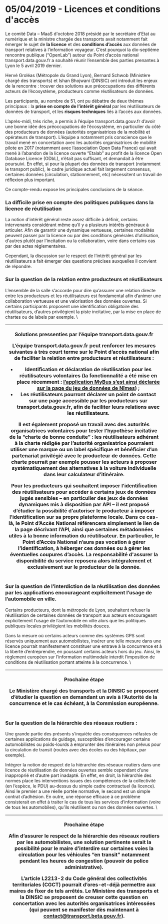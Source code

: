 # 05/04/2019 - Licences et conditions d'accès

Le comité Data – MaaS d'octobre 2018 présidé par le secrétaire d’Etat au numérique et la ministre chargée des transports avait notamment fait émerger le sujet de **la licence** et des **conditions d’accès** aux données de transport relatives à l’information voyageur. C’est pourquoi la dix-septième rencontre publique (“OpenLab”) autour du Point d’accès national transport.data.gouv.fr a souhaité réunir l’ensemble des parties prenantes à Lyon le 5 avril 2019 dernier.

Hervé Groléas (Métropole du Grand Lyon), Bernard Schwob (Ministère chargé des transports) et Ishan Bhojwani (DINSIC) ont introduit les enjeux de la rencontre : trouver des solutions aux préoccupations des différents acteurs de l’écosystème, producteurs comme réutilisateurs de données.

Les participants, au nombre de 51, ont pu débattre de deux thèmes principaux : la **prise en compte de l’intérêt général** par les réutilisateurs de données de transport, et les **risques techniques** liés à l’accès aux données.

L’après-midi, très riche, a permis à l’équipe transport.data.gouv.fr d’avoir une bonne idée des préoccupations de l’écosystème, en particulier du côté des producteurs de données (autorités organisatrices de la mobilité et opérateurs de transport). L’équipe a notamment pris conscience que le travail mené en concertation avec les autorités organisatrices de mobilité pilote en 2017 (notamment avec l’association Open Data France) qui avait mené à l’abandon de la licence ouverte “Etalab” au profit de la licence Open Database Licence (ODbL), n’était pas suffisant, et demandait à être poursuivi. En effet, si pour la plupart des données de transport (notamment le transport public), le cadre juridique actuel fait largement consensus, certaines données (circulation, stationnement, etc) nécessitent un travail de réflexion plus important.&#x20;

Ce compte-rendu expose les principales conclusions de la séance.

### **La difficile prise en compte des politiques publiques dans la licence de réutilisation**

La notion d'intérêt général reste assez difficile à définir, certains intervenants considérant même qu’il y a plusieurs intérêts généraux à articuler. Afin de garantir une dynamique vertueuse, certaines modalités peuvent passer par la licence ou par des conditions générales d’utilisation, d'autres plutôt par l'incitation ou la collaboration, voire dans certains cas par des actes réglementaires.&#x20;

Cependant, la discussion sur le respect de l’intérêt général par les réutilisateurs a fait émerger des questions précises auxquelles il convient de répondre.

### **Sur la question de la relation entre producteurs et réutilisateurs**

L’ensemble de la salle s’accorde pour dire qu’assurer une relation directe entre les producteurs et les réutilisateurs est fondamental afin d’animer une collaboration vertueuse et une valorisation des données ouvertes. Si certains participants proposent une identification obligatoire des réutilisateurs, d’autres privilégient la piste incitative, par la mise en place de chartes ou de labels par exemple. \


| <p><strong>Solutions pressenties par l’équipe transport.data.gouv.fr</strong><br></p><p>L’équipe transport.data.gouv.fr peut renforcer les mesures suivantes à très court terme sur le Point d’accès national afin de faciliter la relation entre producteurs et réutilisateurs : </p><ul><li>Identification et déclaration de réutilisation pour les réutilisateurs volontaires (la fonctionnalité a été mise en place récemment : <a href="https://transport.data.gouv.fr/datasets/offre-de-transport-du-reseau-tango-de-nimes-metropole-gtfs/">l’application MyBus s’est ainsi déclarée sur la page du jeu de données de Nîmes</a>) ; </li><li>Les réutilisateurs pourront déclarer un point de contact sur une page accessible par les producteurs sur transport.data.gouv.fr, afin de faciliter leurs relations avec les réutilisateurs.</li></ul><p>lI est également proposé un travail avec des autorités organisatrices volontaires pour tester l’hypothèse incitative de la “charte de bonne conduite” : les réutilisateurs adhérant à la charte rédigée par l’autorité organisatrice pourraient utiliser une marque ou un label spécifique et bénéficier d’un partenariat privilégié avec le producteur de données. Cette charte pourrait par exemple pousser les acteurs à proposer systématiquement des alternatives à la voiture individuelle dans leur calculateur d’itinéraire. <br></p><p>Pour les producteurs qui souhaitent imposer l’identification des réutilisateurs pour accéder à certains jeux de données jugés sensibles – en particulier des jeux de données dynamiques mis à disposition par API – il est proposé d’étudier la possibilité d’autoriser le producteur à imposer l’identification sur sa propre plateforme locale. Dans ce cas-là, le Point d’Accès National référencera simplement le lien de la page décrivant l’API, ainsi que certaines métadonnées utiles à la bonne information du réutilisateur. En particulier, le Point d’Accès National n’aura pas vocation à gérer l’identification, à héberger ces données ou à gérer les éventuelles coupures d’accès. La responsabilité d'assurer la disponibilité du service reposera alors intégralement et exclusivement sur le producteur de la donnée.</p> |
| ------------------------------------------------------------------------------------------------------------------------------------------------------------------------------------------------------------------------------------------------------------------------------------------------------------------------------------------------------------------------------------------------------------------------------------------------------------------------------------------------------------------------------------------------------------------------------------------------------------------------------------------------------------------------------------------------------------------------------------------------------------------------------------------------------------------------------------------------------------------------------------------------------------------------------------------------------------------------------------------------------------------------------------------------------------------------------------------------------------------------------------------------------------------------------------------------------------------------------------------------------------------------------------------------------------------------------------------------------------------------------------------------------------------------------------------------------------------------------------------------------------------------------------------------------------------------------------------------------------------------------------------------------------------------------------------------------------------------------------------------------------------------------------------------------------------------------------------------------------------------------------------------------------------------------------------------------------------------------------------------------------------------------------------------------------------------------------------------------------------------------------------------------------------------------------------------------------------------------------------------------ |

### **Sur la question de l’interdiction de la réutilisation des données par les applications encourageant explicitement l’usage de l’automobile en ville.**

Certains producteurs, dont la métropole de Lyon, souhaitent refuser la réutilisation de certaines données de transport aux acteurs encourageant explicitement l’usage de l’automobile en ville alors que les politiques publiques locales privilégient les mobilités douces.

Dans la mesure où certains acteurs comme des systèmes GPS sont réservés uniquement aux automobilistes, insérer une telle mesure dans une licence pourrait manifestement constituer une entrave à la concurrence et à la liberté d’entreprendre, en poussant certains acteurs hors du jeu. Ainsi, le règlement européen sur l’information multimodale interdit l’imposition de conditions de réutilisation portant atteinte à la concurrence. \


| <p>Prochaine étape<br></p><p>Le Ministère chargé des transports et la DINSIC se proposent d’étudier la question en demandant un avis à l’Autorité de la concurrence et le cas échéant, à la Commission européenne.</p> |
| ---------------------------------------------------------------------------------------------------------------------------------------------------------------------------------------------------------------------- |

### **Sur la question de la hiérarchie des réseaux routiers :**

Une grande partie des présents s’inquiète des conséquences néfastes de certaines applications de guidage, susceptibles d’encourager certains automobilistes ou poids-lourds à emprunter des itinéraires non prévus pour la circulation de transit (routes avec des écoles ou des hôpitaux, par exemple).&#x20;

Intégrer la notion de respect de la hiérarchie des réseaux routiers dans une licence de réutilisation de données ouvertes semble cependant d’une inapproprié et d’autre part inadapté. En effet, en droit, la hiérarchie des normes place les interventions issues des compétences de la collectivité (en l’espèce, le PDU) au-dessus du simple cadre contractuel  (la licence). Ainsi le premier a une réelle portée normative, le second est un simple contrat d’adhésion. En outre, une réponse efficace à ce problème consisterait en effet à traiter le cas de tous les services d’information (voire de tous les automobiles), qu’ils réutilisent ou non des données ouvertes. \


| <p>Prochaine étape<br></p><p>Afin d’assurer le respect de la hiérarchie des réseaux routiers par les automobilistes, une solution pertinente serait la possibilité pour le maire d’interdire sur certaines voies la circulation pour les véhicules “en transit” notamment pendant les heures de congestion (pouvoir de police administrative). <br></p><p>L’article L2213-2 du Code général des collectivités territoriales (CGCT) pourrait d’ores-et-déjà permettre aux maires de fixer de tels arrêtés. Le Ministère des transports et la DINSIC se proposent de creuser cette question en concertation avec les autorités organisatrices intéressées (qui peuvent se manifester dès maintenant à <a href="mailto:contact@transport.beta.gouv.fr">contact@transport.beta.gouv.fr</a>).</p> |
| -------------------------------------------------------------------------------------------------------------------------------------------------------------------------------------------------------------------------------------------------------------------------------------------------------------------------------------------------------------------------------------------------------------------------------------------------------------------------------------------------------------------------------------------------------------------------------------------------------------------------------------------------------------------------------------------------------------------------------------------------------------------------------------------- |

